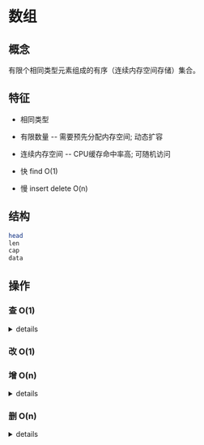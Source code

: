 # 数组

## 概念

有限个相同类型元素组成的有序（连续内存空间存储）集合。

## 特征

- 相同类型

- 有限数量 -- 需要预先分配内存空间; 动态扩容

- 连续内存空间 -- CPU缓存命中率高; 可随机访问

- 快 find O(1)

- 慢 insert delete O(n)

## 结构

```bash
head  
len  
cap  
data  
```

## 操作

### 查 O(1)

<details>
  <summary>details</summary>
<pre>
    head + n * size
</pre>
</details>

### 改 O(1)

### 增 O(n)

<details>
  <summary>details</summary>
<pre>
    尾部追加 O(1)
    中间插入 向右移 O(n)
      1. i及其右边的元素(从右向左逐个)向右移
      2. 新元素插入i到位置
    中间替换 被替换的插入尾部 O(1)
    超范围插入 先扩容 O(n)
      1. 创建新数组，cap为原先的2倍
      2. 旧数组元素复制到新数组
      3. 进行插入或追加操作
</pre>
</details>

### 删 O(n)

<details>
  <summary>details</summary>
<pre>
    1. 删除元素i
    2. i右侧元素逐个向左移
</pre>
</details>
